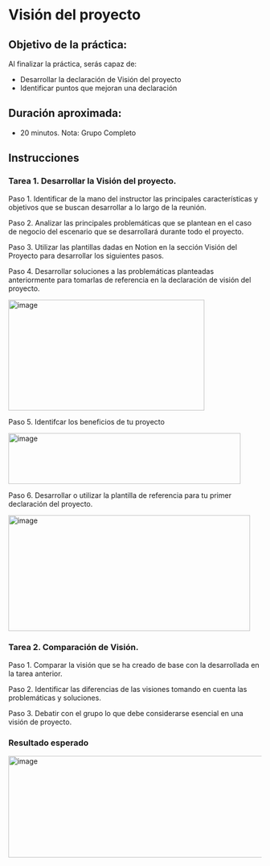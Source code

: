 # Visión del proyecto

## Objetivo de la práctica:
Al finalizar la práctica, serás capaz de:
- Desarrollar la declaración de Visión del proyecto
- Identificar puntos que mejoran una declaración

## Duración aproximada:
- 20 minutos.
Nota: Grupo Completo

## Instrucciones
### Tarea 1. Desarrollar la Visión del proyecto.
Paso 1. Identificar de la mano del instructor las principales características y objetivos que se buscan desarrollar a lo largo de la reunión.

Paso 2. Analizar las principales problemáticas que se plantean en el caso de negocio del escenario que se desarrollará durante todo el proyecto.

Paso 3. Utilizar las plantillas dadas en Notion en la sección Visión del Proyecto para desarrollar los siguientes pasos.

Paso 4. Desarrollar soluciones a las problemáticas planteadas anteriormente para tomarlas de referencia en la declaración de visión del proyecto.

<img width="390" height="220" alt="image" src="https://github.com/user-attachments/assets/72e1b064-7e26-4ff1-946b-ebe58af6e73f" />

Paso 5. Identifcar los beneficios de tu proyecto

<img width="462" height="101" alt="image" src="https://github.com/user-attachments/assets/33749211-7e60-40c8-9ded-00a93a2620f0" />

Paso 6. Desarrollar o utilizar la plantilla de referencia para tu primer declaración del proyecto.

<img width="481" height="230" alt="image" src="https://github.com/user-attachments/assets/24671385-7e7f-4453-9123-34bc377977a5" />

### Tarea 2. Comparación de Visión.
Paso 1. Comparar la visión que se ha creado de base con la desarrollada en la tarea anterior.

Paso 2. Identificar las diferencias de las visiones tomando en cuenta las problemáticas y soluciones.<!-- Añadir instrucción -->

Paso 3. Debatir con el grupo lo que debe considerarse esencial en una visión de proyecto.<!-- Añadir instrucción -->

### Resultado esperado

<img width="708" height="202" alt="image" src="https://github.com/user-attachments/assets/5057eeb0-f9de-4718-8146-fc90cb1d26dd" />
